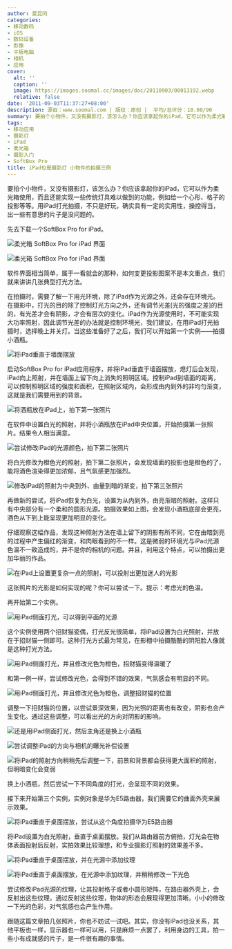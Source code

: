 ```yaml
---
author: 夏昆冈
categories:
- 移动数码
- iOS
- 数码设备
- 影像
- 平板电脑
- 相机
- 应用
cover:
  alt: ''
  caption: ''
  image: https://images.soomal.cc/images/doc/20110903/00013192.webp
  relative: false
date: '2011-09-03T11:37:27+08:00'
description: 源自：www.soomal.com | 版权：原创 |  平均/总评分：10.00/90
summary: 要拍个小物件，又没有摄影灯，该怎么办？你应该拿起你的iPad，它可以作为柔光箱使用，而且还能实现一些传统灯具难以做到的功能，例如给一个心形、格子的投影等等。用iPad打光拍摄，不只是好玩，确实具有一定的实用性，操控得当，出一些有意思的片子是没问题的。其实，你没有iPad也没关系，其他平板也一样……
tags:
- 移动应用
- 摄影灯
- iPad
- 柔光箱
- 摄影入门
- SoftBox Pro
title: iPad也是摄影灯 小物件的拍摄三例
---
```


要拍个小物件，又没有摄影灯，该怎么办？你应该拿起你的iPad，它可以作为柔光箱使用，而且还能实现一些传统灯具难以做到的功能，例如给一个心形、格子的投影等等。用iPad打光拍摄，不只是好玩，确实具有一定的实用性，操控得当，出一些有意思的片子是没问题的。



先去下载一个SoftBox Pro for iPad。



![柔光箱 SoftBox Pro for iPad 界面](https://images.soomal.cc/images/doc/20110903/00013186.webp)



![柔光箱 SoftBox Pro for iPad 界面](https://images.soomal.cc/images/doc/20110903/00013187.webp)



软件界面相当简单，属于一看就会的那种，如何变更投影图案不是本文重点，我们就来讲讲几张典型打光方法。



在拍摄时，需要了解一下用光环境，除了iPad作为光源之外，还会存在环境光。在摄影中，打光的目的除了控制灯光方向之外，还有调节光差[光的强度之差]的目的，有光差才会有阴影，才会有层次的变化。iPad作为光源使用时，不可能实现大功率照射，因此调节光差的办法就是控制环境光，我们建议，在用iPad打光拍摄时，选择晚上并关灯。当这些准备好了之后，我们可以开始第一个实例――拍摄小酒瓶。



![将iPad垂直于墙面摆放](https://images.soomal.cc/images/doc/20110903/00013188.webp)



启动SoftBox Pro for iPad应用程序，并将iPad垂直于墙面摆放，熄灯后会发现，iPad向上照射，并在墙面上留下向上消失的照明区域。控制iPad到墙面的距离，可以控制照明区域的强度和面积，在照射区域内，会形成由内到外的非均匀渐变，这就是我们需要用到的背景。



![将酒瓶放在iPad上，拍下第一张照片](https://images.soomal.cc/images/doc/20110903/00013189.webp)



在软件中设置白光的照射，并将小酒瓶放在iPad中央位置，开始拍摄第一张照片。结果令人相当满意。



![尝试修改iPad的光源颜色，拍下第二张照片](https://images.soomal.cc/images/doc/20110903/00013190.webp)



将白光修改为橙色光的照射，拍下第二张照片，会发现墙面的投影也是橙色的了，能将酒色渲染得更加浓郁，且气氛感更加强烈。



![修改iPad的照射为中央到外、由量到暗的渐变，拍下第三张照片](https://images.soomal.cc/images/doc/20110903/00013191.webp)



再做新的尝试，将iPad恢复为白光，设置为从内到外，由亮渐暗的照射。这样只有中央部分有一个柔和的圆形光源。拍摄效果如上图，会发现小酒瓶底部会更亮，酒色从下到上能呈现更加明显的变化。



仔细观察这幅作品，发现这种照射方法在墙上留下的阴影有所不同，它在由暗到亮的过程中产生偏红的渐变，和肉眼看到的不一样。这是微弱的环境光与iPad光源色温不一致造成的，并不是你的相机的问题。并且，利用这个特点，可以拍摄出更加华丽的作品。



![在iPad上设置更复杂一点的照射，可以投射出更加迷人的光影](https://images.soomal.cc/images/doc/20110903/00013192.webp)



这张照片的光影是如何实现的呢？你可以尝试一下。提示：考虑光的色温。



再开始第二个实例。



![用iPad侧面打光，可以得到平面的光源](https://images.soomal.cc/images/doc/20110903/00013193.webp)



这个实例使用两个招财猫瓷偶，打光反光很简单，将iPad设置为白光照射，并放在于招财猫一侧即可。这种打光方式最为常见，在影棚中拍摄酷酷的阴阳脸人像就是这种打光方法。



![用iPad侧面打光，并且修改光色为橙色，招财猫变得温暖了](https://images.soomal.cc/images/doc/20110903/00013194.webp)



和第一例一样，尝试修改光色，会得到不错的效果，气氛感会有明显的不同。



![用iPad侧面打光，并且修改光色为橙色，调整招财猫的位置](https://images.soomal.cc/images/doc/20110903/00013195.webp)



调整一下招财猫的位置，以尝试景深效果，因为光照的距离也有改变，阴影也会产生变化。通过这些调整，可以看出光的方向对阴影的影响。



![还是用iPad侧面打光，然后主角还是换上小酒瓶](https://images.soomal.cc/images/doc/20110903/00013196.webp)



![尝试调整iPad的方向与相机的曝光补偿设置](https://images.soomal.cc/images/doc/20110903/00013197.webp)



![将iPad的照射方向稍稍先后调整一下，前景和背景都会获得更大面积的照射，但明暗变化会变弱](https://images.soomal.cc/images/doc/20110903/00013198.webp)



换上小酒瓶，然后尝试一下不同角度的打光，会呈现不同的效果。



接下来开始第三个实例，实例对象是华为E5路由器，我们需要它的曲面外壳来展示效果。



![将iPad垂直于桌面摆放，尝试从这个角度拍摄华为E5路由器](https://images.soomal.cc/images/doc/20110903/00013199.webp)



将iPad设置为白光照射，垂直于桌面摆放。我们从路由器前方俯拍，灯光会在物体表面投射后反射，实拍效果比较理想，和专业摄影灯照射的效果差不多。



![将iPad垂直于桌面摆放，并在光源中添加纹理](https://images.soomal.cc/images/doc/20110903/00013200.webp)



![将iPad垂直于桌面摆放，在光源中添加纹理，并稍稍修改一下光色](https://images.soomal.cc/images/doc/20110903/00013201.webp)



尝试修改iPad光源的纹理，让其投射格子或者小圆形矩阵，在路由器外壳上，会反射出这些纹理。通过反射这些纹理，物体的形态会展现得更加清晰。小小的修改一下光的色彩，对气氛感也会产生作用。



跟随这篇文章拍几张照片，你也不妨试一试吧。其实，你没有iPad也没关系，其他平板也一样，显示器也一样可以用，只是麻烦一点罢了，利用身边的工具，拍一些小有成就感的片子，是一件很有趣的事情。